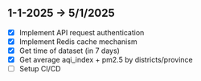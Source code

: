 ## 1-1-2025 -> 5/1/2025

- [x] Implement API request authentication
- [x] Implement Redis cache mechanism
- [x] Get time of dataset (in 7 days)
- [x] Get average aqi_index + pm2.5 by districts/province
- [ ] Setup CI/CD
